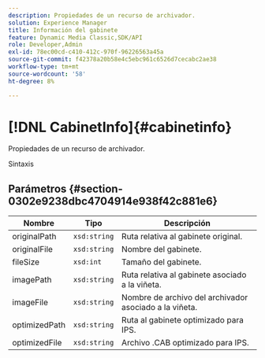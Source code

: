 ```yaml
---
description: Propiedades de un recurso de archivador.
solution: Experience Manager
title: Información del gabinete
feature: Dynamic Media Classic,SDK/API
role: Developer,Admin
exl-id: 78ec00cd-c410-412c-970f-96226563a45a
source-git-commit: f42378a20b58e4c5ebc961c6526d7cecabc2ae38
workflow-type: tm+mt
source-wordcount: '58'
ht-degree: 8%

---
```


# [!DNL CabinetInfo]{#cabinetinfo}

Propiedades de un recurso de archivador.

Sintaxis

## Parámetros {#section-0302e9238dbc4704914e938f42c881e6}

| Nombre | Tipo | Descripción |
|---|---|---|
| originalPath | `xsd:string` | Ruta relativa al gabinete original. |
| originalFile | `xsd:string` | Nombre del gabinete. |
| fileSize | `xsd:int` | Tamaño del gabinete. |
| imagePath | `xsd:string` | Ruta relativa al gabinete asociado a la viñeta. |
| imageFile | `xsd:string` | Nombre de archivo del archivador asociado a la viñeta. |
| optimizedPath | `xsd:string` | Ruta al gabinete optimizado para IPS. |
| optimizedFile | `xsd:string` | Archivo .CAB optimizado para IPS. |
